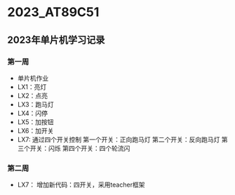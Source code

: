 # 2023_AT89C51
## 2023年单片机学习记录
### 第一周
- 单片机作业
- LX1：亮灯
- LX2：点亮
- LX3：跑马灯
- LX4：闪停
- LX5：加按钮
- LX6：加开关
- LX7: 通过四个开关控制
        第一个开关：正向跑马灯
        第二个开关：反向跑马灯
        第三个开关：闪烁
        第四个开关：四个轮流闪
### 第二周
- LX7： 增加新代码：四开关，采用teacher框架
